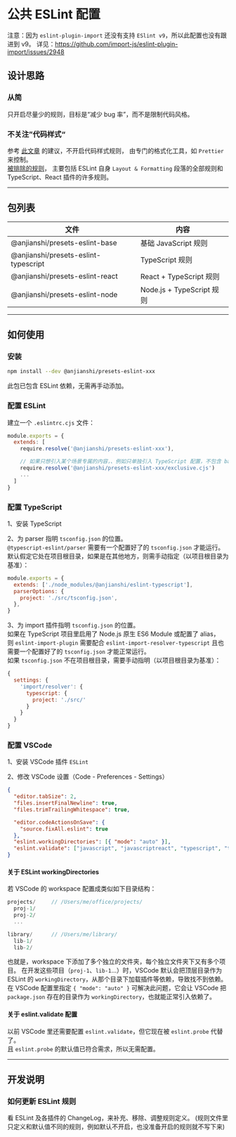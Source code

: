 # 公共 ESLint 配置

注意：因为 `eslint-plugin-import` 还没有支持 `ESlint v9`，所以此配置也没有跟进到 v9。
详见：<https://github.com/import-js/eslint-plugin-import/issues/2948>

## 设计思路

### 从简

只开启尽量少的规则，目标是“减少 bug 率”，而不是限制代码风格。

### 不关注”代码样式“

参考 [此文章](https://typescript-eslint.io/linting/troubleshooting/formatting/) 的建议，不开启代码样式规则，
由专门的格式化工具，如 `Prettier` 来控制。  
[被排除的规则](https://github.com/prettier/eslint-config-prettier/blob/main/index.js)，
主要包括 ESLint 自身 `Layout & Formatting` 段落的全部规则和 TypeScript、React 插件的许多规则。

---

## 包列表

| 文件                                 | 内容                      |
| ------------------------------------ | ------------------------- |
| @anjianshi/presets-eslint-base       | 基础 JavaScript 规则      |
| @anjianshi/presets-eslint-typescript | TypeScript 规则           |
| @anjianshi/presets-eslint-react      | React + TypeScript 规则   |
| @anjianshi/presets-eslint-node       | Node.js + TypeScript 规则 |

---

## 如何使用

### 安装

```sh
npm install --dev @anjianshi/presets-eslint-xxx
```

此包已包含 ESLint 依赖，无需再手动添加。

### 配置 ESLint

建立一个 `.eslintrc.cjs` 文件：

```js
module.exports = {
  extends: [
    require.resolve('@anjianshi/presets-eslint-xxx'),

    // 如果只想引入某个场景专属的内容，、例如只单独引入 TypeScript 配置，不包含 base，可以引入 exclusive.cjs 文件
    require.resolve('@anjianshi/presets-eslint-xxx/exclusive.cjs')
    ...
  ]
}
```

### 配置 TypeScript

1、安装 TypeScript

2、为 parser 指明 `tsconfig.json` 的位置。  
`@typescript-eslint/parser` 需要有一个配置好了的 `tsconfig.json` 才能运行。  
默认假定它处在项目根目录，如果是在其他地方，则需手动指定（以项目根目录为基准）：

```js
module.exports = {
  extends: ['./node_modules/@anjianshi/eslint-typescript'],
  parserOptions: {
    project: './src/tsconfig.json',
  },
}
```

3、为 import 插件指明 `tsconfig.json` 的位置。  
如果在 TypeScript 项目里启用了 Node.js 原生 ES6 Module 或配置了 alias，  
则 `eslint-import-plugin` 需要配合 `eslint-import-resolver-typescript` 且也需要一个配置好了的 `tsconfig.json` 才能正常运行。  
如果 `tsconfig.json` 不在项目根目录，需要手动指明（以项目根目录为基准）：

```js
{
  settings: {
    'import/resolver': {
      typescript: {
        project: './src/'
      }
    }
  }
}
```

### 配置 VSCode

1、安装 VSCode 插件 `ESLint`

2、修改 VSCode 设置（Code - Preferences - Settings）

```json
{
  "editor.tabSize": 2,
  "files.insertFinalNewline": true,
  "files.trimTrailingWhitespace": true,

  "editor.codeActionsOnSave": {
    "source.fixAll.eslint": true
  },
  "eslint.workingDirectories": [{ "mode": "auto" }],
  "eslint.validate": ["javascript", "javascriptreact", "typescript", "typescriptreact", "vue"]
}
```

#### 关于 ESLint workingDirectories

若 VSCode 的 workspace 配置成类似如下目录结构：

```js
projects/     // /Users/me/office/projects/
  proj-1/
  proj-2/
  ...

library/      // /Users/me/library/
  lib-1/
  lib-2/
```

也就是，workspace 下添加了多个独立的文件夹，每个独立文件夹下又有多个项目。
在开发这些项目（`proj-1`、`lib-1`...）时，VSCode 默认会把顶层目录作为 ESLint 的 `workingDirectory`，从那个目录下加载插件等依赖，导致找不到依赖。
在 VSCode 配置里指定 `{ "mode": "auto" }` 可解决此问题，它会让 VSCode 把 `package.json` 存在的目录作为 `workingDirectory`，也就能正常引入依赖了。

#### 关于 eslint.validate 配置

以前 VSCode 里还需要配置 `eslint.validate`，但它现在被 `eslint.probe` 代替了。  
且 `eslint.probe` 的默认值已符合需求，所以无需配置。

---

## 开发说明

### 如何更新 ESLint 规则

看 ESLint 及各插件的 ChangeLog，来补充、移除、调整规则定义。
(规则文件里只定义和默认值不同的规则，例如默认不开启，也没准备开启的规则就不写下来)

